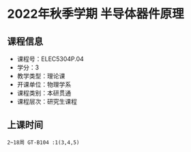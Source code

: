 # 2022年秋季学期 半导体器件原理 






## 课程信息

- 课程号：ELEC5304P.04
- 学分：3
- 教学类型：理论课
- 开课单位：物理学系
- 课程类别：本研贯通
- 课程层次：研究生课程

## 上课时间

```
2~18周 GT-B104 :1(3,4,5)
```

